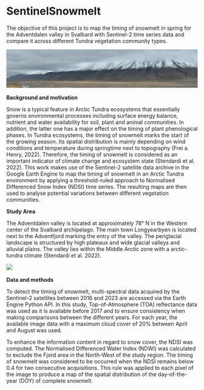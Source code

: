 # SentinelSnowmelt

The objective of this project is to map the timing of snowmelt in spring for the Adventdalen valley in Svalbard with Sentinel-2 time series data and compare it across different Tundra vegetation community types.

![](Images/dji_intro_img.JPG)

**Background and motivation**

Snow is a typical feature in Arctic Tundra ecosystems that essentially governs environmental processes including surface energy balance, nutrient and water availability for soil, plant and animal communities. In addition, the latter one has a major effect on the timing of plant phenological phases. In Tundra ecosystems, the timing of snowmelt marks the start of the growing season. Its spatial distribution is mainly depending on wind conditions and temperature during springtime next to topography (Frei a. Henry, 2022). Therefore, the timing of snowmelt is considered as an important indicator of climate change and ecosystem state (Stendardi et al. 2022). This work makes use of the Sentinel-2 satellite data archive in the Google Earth Engine to map the timing of snowmelt in an Arctic Tundra environment by applying a threshold-ruled approach to Normalised Differenced Snow Index (NDSI) time series. The resulting maps are then used to analyse potential variations between different vegetation communities. 

**Study Area**

The Adventdalen valley is located at approximately 78° N in the Western center of the Svalbard archipelago. The main town Longyearbyen is located next to the Adventfjord marking the entry of the valley. The periglacial landscape is structured by high plateaux and wide glacial valleys and alluvial plains. The valley lies within the Middle Arctic zone with a arctic-tundra climate (Stendardi et al. 2022).

![](Images/study_area_mp.jpeg)

**Data and methods**

To detect the timing of snowmelt, multi-spectral data acquired by the Sentinel-2 satellites between 2016 and 2023 are accessed via the Earth Engine Python API. In this study, Top-of-Atmosphere (TOA) reflectance data was used as it is available before 2017 and to ensure consistency when making comparisons between the different years.
For each year, the available image data with a maximum cloud cover of 20% between April and August was used. 

To enhance the information content in regard to snow cover, the NDSI was computed. The Normalised Differenced Water Index (NDWI) was calculated to exclude the Fjord area in the North-West of the study region. The timing of snowmelt was considered to be occurred when the NDSI remains below 0.4 for two consecutive acquisitions. This rule was applied to each pixel of the image to produce a map of the spatial distribution of the day-of-the-year (DOY) of complete snowmelt.





